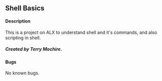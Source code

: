 ## Shell Basics
#### Description
This is a project on ALX to understand shell and it's commands, and also scripting in shell.
##### Created by Terry Mochire.
#### Bugs
No known bugs. 
